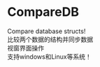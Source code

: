 CompareDB
=========

Compare database structs!<br/>
比较两个数据的结构并同步数据<br/>
视窗界面操作<br/>
支持windows和Linux等系统！<br/>
